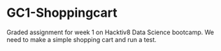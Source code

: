 # GC1-Shoppingcart
Graded assignment for week 1 on Hacktiv8 Data Science bootcamp. We need to make a simple shopping cart and run a test.
